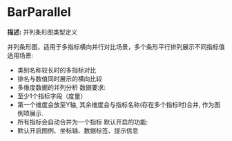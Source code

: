 # BarParallel

**描述:**
并列条形图类型定义
  
  并列条形图，适用于多指标横向并行对比场景，多个条形平行排列展示不同指标值
  适用场景:
  - 类别名称较长时的多指标对比
  - 排名与数值同时展示的横向比较
  - 多维度数据的并列分析
  数据要求:
  - 至少1个指标字段（度量）
  - 第一个维度会放至Y轴, 其余维度会与指标名称(存在多个指标时)合并, 作为图例项展示.
  - 所有指标会自动合并为一个指标
  默认开启的功能:
  - 默认开启图例、坐标轴、数据标签、提示信息

